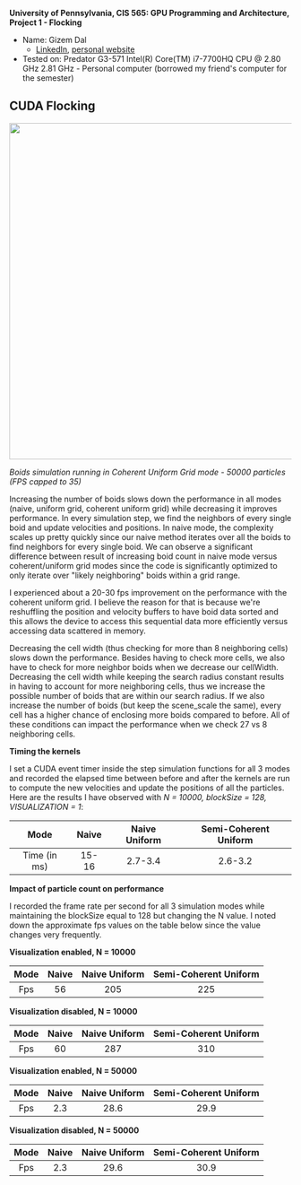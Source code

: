 **University of Pennsylvania, CIS 565: GPU Programming and Architecture,
Project 1 - Flocking**

* Name: Gizem Dal
  * [LinkedIn](https://www.linkedin.com/in/gizemdal), [personal website](https://www.gizemdal.com/)
* Tested on: Predator G3-571 Intel(R) Core(TM) i7-7700HQ CPU @ 2.80 GHz 2.81 GHz - Personal computer (borrowed my friend's computer for the semester)

## CUDA Flocking

<img src="images/coherent_50000.gif" width = 600>

*Boids simulation running in Coherent Uniform Grid mode - 50000 particles (FPS capped to 35)*

Increasing the number of boids slows down the performance in all modes (naive, uniform grid, coherent uniform grid) while decreasing it improves performance. In every simulation step, we find the neighbors of every single boid and update velocities and positions. In naive mode, the complexity scales up pretty quickly since our naive method iterates over all the boids to find neighbors for every single boid. We can observe a significant difference between result of increasing boid count in naive mode versus coherent/uniform grid modes since the code is significantly optimized to only iterate over "likely neighboring" boids within a grid range.

I experienced about a 20-30 fps improvement on the performance with the coherent uniform grid. I believe the reason for that is because we're reshuffling the position and velocity buffers to have boid data sorted and this allows the device to access this sequential data more efficiently versus accessing data scattered in memory.

Decreasing the cell width (thus checking for more than 8 neighboring cells) slows down the performance. Besides having to check more cells, we also have to check for more neighbor boids when we decrease our cellWidth. Decreasing the cell width while keeping the search radius constant results in having to account for more neighboring cells, thus we increase the possible number of boids that are within our search radius. If we also increase the number of boids (but keep the scene_scale the same), every cell has a higher chance of enclosing more boids compared to before. All of these conditions can impact the performance when we check 27 vs 8 neighboring cells.

**Timing the kernels**

I set a CUDA event timer inside the step simulation functions for all 3 modes and recorded the elapsed time between before and after the kernels are run to compute the new velocities and update the positions of all the particles. Here are the results I have observed with *N = 10000, blockSize = 128, VISUALIZATION = 1*:

Mode | Naive | Naive Uniform | Semi-Coherent Uniform
:---: | :---: | :---: | :---:
Time (in ms) | 15-16 | 2.7-3.4 | 2.6-3.2

**Impact of particle count on performance**

I recorded the frame rate per second for all 3 simulation modes while maintaining the blockSize equal to 128 but changing the N value. I noted down the approximate fps values on the table below since the value changes very frequently.

**Visualization enabled, N = 10000**

Mode | Naive | Naive Uniform | Semi-Coherent Uniform
:---: | :---: | :---: | :---:
Fps | 56 | 205 | 225

**Visualization disabled, N = 10000**

Mode | Naive | Naive Uniform | Semi-Coherent Uniform
:---: | :---: | :---: | :---:
Fps | 60 | 287 | 310

**Visualization enabled, N = 50000**

Mode | Naive | Naive Uniform | Semi-Coherent Uniform
:---: | :---: | :---: | :---:
Fps | 2.3 | 28.6 | 29.9

**Visualization disabled, N = 50000**

Mode | Naive | Naive Uniform | Semi-Coherent Uniform
:---: | :---: | :---: | :---:
Fps | 2.3 | 29.6 | 30.9



